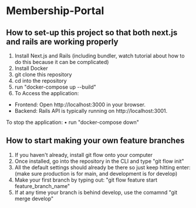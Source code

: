 # Membership-Portal

## How to set-up this project so that both next.js and rails are working properly

1. Install Next.js and Rails (including bundler, watch tutorial about how to do this because it can be complicated)
2. Install Docker 
3. git clone this repository
4. cd into the repository
5. run "docker-compose up --build"
6. To Access the application:
- Frontend: Open http://localhost:3000 in your browser.
- Backend: Rails API is typically running on http://localhost:3001.

To stop the application:
	•	run "docker-compose down"



## How to start making your own feature branches

1. If you haven't already, install git flow onto your computer
2. Once installed, go into the repository in the CLI and type "git flow init"
3. All the default settings should already be there so just keep hitting enter: (make sure production is for main, and development is for develop)
4. Make your first branch by typing out: "git flow feature start feature_branch_name"
5. If at any time your branch is behind develop, use the comamnd "git merge develop"
   
